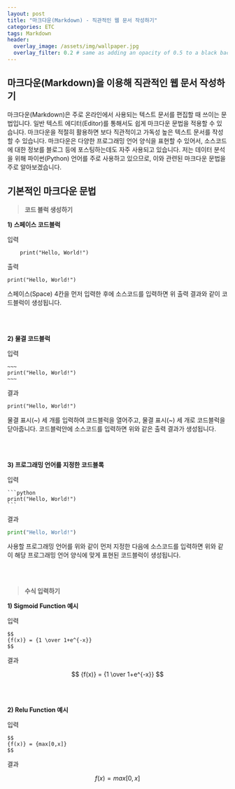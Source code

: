 ```yaml
---
layout: post
title: "마크다운(Markdown) - 직관적인 웹 문서 작성하기"
categories: ETC
tags: Markdown
header:
  overlay_image: /assets/img/wallpaper.jpg
  overlay_filter: 0.2 # same as adding an opacity of 0.5 to a black background
---
```

## 마크다운(Markdown)을 이용해 직관적인 웹 문서 작성하기

마크다운(Markdown)은 주로 온라인에서 사용되는 텍스트 문서를 편집할 때 쓰이는 문법입니다. 일반 텍스트 에디터(Editor)를 통해서도 쉽게 마크다운 문법을 적용할 수 있습니다. 마크다운을 적절히 활용하면 보다 직관적이고 가독성 높은 텍스트 문서를 작성할 수 있습니다. 마크다운은 다양한 프로그래밍 언어 양식을 표현할 수 있어서, 소스코드에 대한 정보를 블로그 등에 포스팅하는데도 자주 사용되고 있습니다. 저는 데이터 분석을 위해 파이썬(Python) 언어를 주로 사용하고 있으므로, 이와 관련된 마크다운 문법을 주로 알아보겠습니다.

## 기본적인 마크다운 문법

> **코드 블럭 생성하기**

**1) 스페이스 코드블럭**

입력

~~~
    print("Hello, World!")
~~~

출력

    print("Hello, World!")

스페이스(Space) 4칸을 먼저 입력한 후에 소스코드를 입력하면 위 출력 결과와 같이 코드블럭이 생성됩니다.



<br><br>

**2) 물결 코드블럭**

입력

    ~~~
    print("Hello, World!")
    ~~~

결과

~~~
print("Hello, World!")
~~~

물결 표시(~) 세 개를 입력하여 코드블럭을 열어주고, 물결 표시(~) 세 개로 코드블럭을 닫아줍니다. 코드블럭안에 소스코드를 입력하면 위와 같은 출력 결과가 생성됩니다.

<br><br>

**3) 프로그래밍 언어를 지정한 코드블록**

입력

~~~
```python
print("Hello, World!")
```
~~~

결과

```python
print("Hello, World!")
```

사용할 프로그래밍 언어를 위와 같이 먼저 지정한 다음에 소스코드를 입력하면 위와 같이 해당 프로그래밍 언어 양식에 맞게 표현된 코드블럭이 생성됩니다.

<br><br>


> **수식 입력하기**

**1) Sigmoid Function 예시**

입력

~~~
$$
{f(x)} = {1 \over 1+e^{-x}}
$$
~~~

결과

$$
{f(x)} = {1 \over 1+e^{-x}}
$$

<br><br>

**2) Relu Function 예시**

입력

~~~
$$
{f(x)} = {max[0,x]}
$$
~~~

결과

$$
{f(x)} = {max[0,x]}
$$
